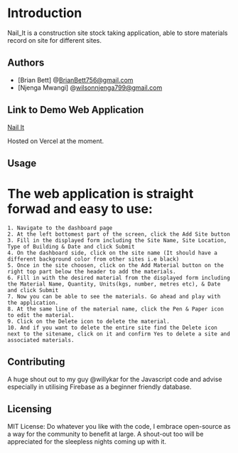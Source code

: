 # Introduction

Nail_It is a construction site stock taking application, able to store materials record on site for different sites.

## Authors

* [Brian Bett] @BrianBett756@gmail.com
* [Njenga Mwangi] @wilsonnjenga799@gmail.com

## Link to Demo Web Application

 [Nail It](https://vercel.com/brianbett125s-projects/nail-it)

Hosted on Vercel at the moment.

## Usage

# The web application is straight forwad and easy to use:
	1. Navigate to the dashboard page
	2. At the left bottomest part of the screen, click the Add Site button
	3. Fill in the displayed form including the Site Name, Site Location, Type of Building & Date and click Submit
	4. On the dashboard side, click on the site name (It should have a different background color from other sites i.e black)
	5. Once in the site choosen, click on the Add Material button on the right top part below the header to add the materials.
	6. Fill in with the desired material from the displayed form including the Material Name, Quantity, Units(kgs, number, metres etc), & Date and click Submit
	7. Now you can be able to see the materials. Go ahead and play with the application.
	8. At the same line of the material name, click the Pen & Paper icon to edit the material.
	9. Click on the Delete icon to delete the material.
	10. And if you want to delete the entire site find the Delete icon next to the sitename, click on it and confirm Yes to delete a site and associated materials.

## Contributing

A huge shout out to my guy @willykar for the Javascript code and advise especially in utilising Firebase as a beginner friendly database.

## Licensing

MIT License:
Do whatever you like with the code, I embrace open-source as a way for the community to benefit at large. A shout-out too will be appreciated for the sleepless nights coming up with it.


